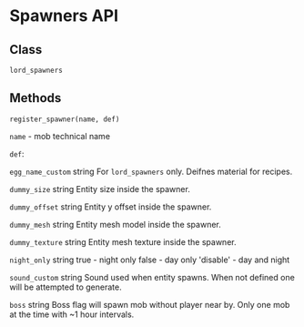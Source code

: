 # Spawners API

## Class

`lord_spawners`

## Methods

`register_spawner(name, def)`

`name` - mob technical name

`def`:

`egg_name_custom` string
For `lord_spawners` only. Deifnes material for recipes.

`dummy_size` string
Entity size inside the spawner.

`dummy_offset` string
Entity y offset inside the spawner.

`dummy_mesh` string
Entity mesh model inside the spawner.

`dummy_texture` string
Entity mesh texture inside the spawner.

`night_only` string
true - night only
false - day only
'disable' - day and night

`sound_custom` string
Sound used when entity spawns. When not defined one will be attempted to generate.

`boss` string
Boss flag will spawn mob without player near by. Only one mob at the time with ~1 hour intervals.
